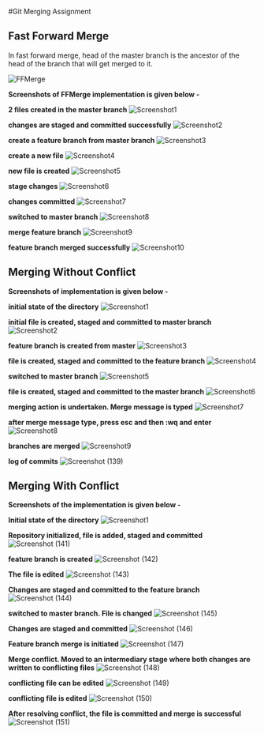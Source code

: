 #Git Merging Assignment
## Fast Forward Merge

In fast forward merge, head of the master branch is the ancestor of the head of the branch that will get merged to it.

![FFMerge](https://user-images.githubusercontent.com/58776463/213901313-c4376498-f756-4c09-9645-3cb2142e26f6.png)

**Screenshots of FFMerge implementation is given below -**

**2 files created in the master branch**
![Screenshot1](https://user-images.githubusercontent.com/58776463/213901595-29dd77fc-3fc0-4999-b458-d2cc21a270a7.png)

**changes are staged and committed successfully**
![Screenshot2](https://user-images.githubusercontent.com/58776463/213901598-da8b1de7-a643-4ab3-a631-2f9e2fda622b.png)

**create a feature branch from master branch**
![Screenshot3](https://user-images.githubusercontent.com/58776463/213901600-fe7b993e-88c4-45d9-9cf8-7fde299ae3f9.png)

**create a new file**
![Screenshot4](https://user-images.githubusercontent.com/58776463/213901602-2c09244b-33b8-41b7-a399-7538ed29a749.png)

**new file is created**
![Screenshot5](https://user-images.githubusercontent.com/58776463/213901605-50d99c4a-71da-4dcc-9f4d-03b83304d382.png)

**stage changes**
![Screenshot6](https://user-images.githubusercontent.com/58776463/213901606-430d3e5f-4b5a-4161-8dcd-048eba034a93.png)

**changes committed**
![Screenshot7](https://user-images.githubusercontent.com/58776463/213901607-03a94539-c585-4c07-89c1-eff9cab1144b.png)

**switched to master branch**
![Screenshot8](https://user-images.githubusercontent.com/58776463/213901608-5295cdce-ef1e-45b1-be27-3cc6186eb1b7.png)

**merge feature branch**
![Screenshot9](https://user-images.githubusercontent.com/58776463/213901609-53504b44-5b21-4778-8d13-003ae6fd2643.png)

**feature branch merged successfully**
![Screenshot10](https://user-images.githubusercontent.com/58776463/213901610-d0b35d63-9b38-4ecc-a4fb-741da4895af9.png)

## Merging Without Conflict
**Screenshots of implementation is given below -**

**initial state of the directory**
![Screenshot1](https://user-images.githubusercontent.com/58776463/213902767-a1c458f3-bf2d-4460-82cf-e9dd1d3a8149.png)

**initial file is created, staged and committed to master branch**
![Screenshot2](https://user-images.githubusercontent.com/58776463/213902770-6b397980-78ef-4bee-87ac-56cbf3119889.png)

**feature branch is created from master**
![Screenshot3](https://user-images.githubusercontent.com/58776463/213902771-687b3d69-18c9-4729-8542-4a95c8436ccb.png)

**file is created, staged and committed to the feature branch**
![Screenshot4](https://user-images.githubusercontent.com/58776463/213902776-e996bb0a-8b98-4234-a18c-108dc24f8798.png)

**switched to master branch**
![Screenshot5](https://user-images.githubusercontent.com/58776463/213902779-de8375e9-0943-4362-b177-1698378f4abc.png)

**file is created, staged and committed to the master branch**
![Screenshot6](https://user-images.githubusercontent.com/58776463/213902780-132f5c45-6acc-413b-8887-1c82ad2b0ca1.png)

**merging action is undertaken. Merge message is typed**
![Screenshot7](https://user-images.githubusercontent.com/58776463/213902782-f4162420-0232-4cda-8fa2-ad93f14284e2.png)

**after merge message type, press esc and then :wq and enter**
![Screenshot8](https://user-images.githubusercontent.com/58776463/213902785-28a1ef1f-8027-45f3-a9ef-a9046c36da0f.png)

**branches are merged**
![Screenshot9](https://user-images.githubusercontent.com/58776463/213902787-7f80e465-4f46-4f3c-afeb-fa87ec906bed.png)

**log of commits**
![Screenshot (139)](https://user-images.githubusercontent.com/58776463/213903016-f31749b8-0b5e-4165-be57-4e1671b269b8.png)

## Merging With Conflict

**Screenshots of the implementation is given below -**

**Initial state of the directory**
![Screenshot1](https://user-images.githubusercontent.com/58776463/213903624-92602a13-ef71-42de-89a7-6695de0ce069.png)

**Repository initialized, file is added, staged and committed**
![Screenshot (141)](https://user-images.githubusercontent.com/58776463/213903628-352d963f-500f-48bc-8ba2-8cc6ac82882f.png)

**feature branch is created**
![Screenshot (142)](https://user-images.githubusercontent.com/58776463/213903689-076427d0-726c-4295-9d1d-c4f1434c44b0.png)

**The file is edited**
![Screenshot (143)](https://user-images.githubusercontent.com/58776463/213903656-6d1d0d67-d4fe-4b7a-8293-5ffcb69c4ecc.png)

**Changes are staged and committed to the feature branch**
![Screenshot (144)](https://user-images.githubusercontent.com/58776463/213903659-761f9fd1-f4b3-4d78-af55-36ca75e134a6.png)

**switched to master branch. File is changed**
![Screenshot (145)](https://user-images.githubusercontent.com/58776463/213903668-d9c399c6-da4d-4f32-baef-7da6abe13856.png)

**Changes are staged and committed**
![Screenshot (146)](https://user-images.githubusercontent.com/58776463/213903670-243b9c14-f69d-46e1-9dcd-8b3545db66d6.png)

**Feature branch merge is initiated**
![Screenshot (147)](https://user-images.githubusercontent.com/58776463/213903672-f46fa2a2-0713-40cf-b6bf-8730dc4001d4.png)

**Merge conflict. Moved to an intermediary stage where both changes are written to conflicting files**
![Screenshot (148)](https://user-images.githubusercontent.com/58776463/213903674-d63ca208-7985-42c6-bb98-05cfe31f889f.png)

**conflicting file can be edited**
![Screenshot (149)](https://user-images.githubusercontent.com/58776463/213903675-00926157-ddf4-484e-a469-a0fb478ea61b.png)

**conflicting file is edited**
![Screenshot (150)](https://user-images.githubusercontent.com/58776463/213903676-c439bfa2-f2f7-48fa-aba3-a1a4881835ce.png)

**After resolving conflict, the file is committed and merge is successful**
![Screenshot (151)](https://user-images.githubusercontent.com/58776463/213903677-93e48b88-58a5-4e9f-8784-3e87b2566a3b.png)
